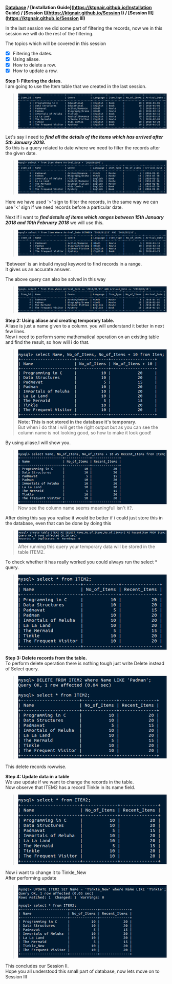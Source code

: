 **[Database](https://ktgnair.github.io/Database) / [Installation Guide](https://ktgnair.github.io/Installation Guide) / [Session I](https://ktgnair.github.io/Session I) / [Session III](https://ktgnair.github.io/Session III)**  


In the last session we did some part of filtering the records, now we in this session we will do the rest of the filtering.  

The topics which will be covered in this session    
- [x] Filtering the dates.    
- [x] Using aliase.  
- [x] How to delete a row.  
- [x] How to update a row.    

<b>Step 1: Filtering the dates.</b>  
I am going to use the Item table that we created in the last session.    
> ![Item](/images/db/itemtable.png)  

Let's say i need to _**find all the details of the items which has arrived after 5th January 2018.**_  
So this is a query related to date where we need to filter the records after the given date.  
> ![Date>](/images/db/date>.png)  

Here we have used '>' sign to filter the records, in the same way we can use '<' sign if we need records before a particular date.  

Next if i want to _**find details of items which ranges between 15th January 2018 and 10th February 2018**_ we will use this. 
> ![Date>](/images/db/dateBetween.png)  

'Between' is an inbuild mysql keyword to find records in a range.  
It gives us an accurate answer.  

The above query can also be solved in this way  
> ![Date>](/images/db/date<>=.png)  

<b>Step 2: Using aliase and creating temporary table.</b>  
Aliase is just a name given to a column. you will understand it better in next few lines.   
Now i need to perform some mathematical operation on an existing table and find the result, so how will i do that.  
> ![Without Aliase](/images/db/withoutalise.png)  
**Note: This is not stored in the database it's temporary.**  
But when i do that i will get the right output but as you can see the column name is not looking good, so how to make it look good!  

By using aliase.I will show you.  
> ![With Aliase](/images/db/withalise.png)  
Now see the column name seems meaningfull isn't it?.  
 
After doing this say you realise it would be better if i could just store this in the database, even that can be done by doing this  
> ![Store Aliase](/images/db/storealise.png)  
After running this query your temporary data will be stored in the table ITEM2.  

To check whether it has really worked you could always run the select * query.  
> ![Show Aliase](/images/db/storingalise.png)  

<b>Step 3: Delete records from the table.</b>  
To perform delete operation there is nothing tough just write Delete instead of Select query.  
> ![Delete](/images/db/delete.png)  

This delete records rowwise.  

<b>Step 4: Update data in a table</b>   
We use update if we want to change the records in the table.  
Now observe that ITEM2 has a record Tinkle in its name field.  
> ![Before Update](/images/db/beforeupdate.png)  

Now i want to change it to Tinkle_New  
After performing update  
> ![After Update](/images/db/afterupdate.png)  

This concludes our Session II.  
Hope you all understood this small part of database, now lets move on to Session III  

